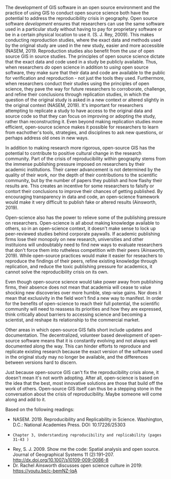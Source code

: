 The development of GIS software in an open source environment and the practice of using GIS to conduct open source science both have the potential to address the reproducibility crisis in geography.
Open source software *development* ensures that researchers can use the same software used in a particular study without having to pay for proprietary software or be in a certain physical location to use it. (S. J. Rey, 2009). 
This makes conducting reproduction studies, where the exact data and methods used by the original study are used in the new study, easier and more accessible (NASEM, 2019.
Reproduction studies also benefit from the *use* of open source GIS in source studies. The principles of open source science dictate that the exact data and code used in a study be publicly available. 
Thus, when researchers *do* open science in addition to *using* open source software, they make sure that their data and code are available to the public for verification and reproduction - not just the tools they used.
Furthermore, when researchers conduct their studies using the principles of open science, they pave the way for future researchers to corroborate, challenge, and refine their conclusions through replication studies, in which the question of the original study is asked in a new context or altered slightly in the original context (NASEM, 2019). 
It's important for researchers attempting to replicate a study to have access to the original data and source code so that they can focus on improving or adopting the study, rather than reconstructing it.
Even beyond making replication studies more efficient, open-source science makes it possible for researchers to learn from eachother's tools, strategies, and disciplines to ask new questions, or perhaps address old ones in new ways. 

In addition to making research more rigorous, open-source GIS has the potential to contribute to positive cultural change in the research community. 
Part of the crisis of reproducibility within geography stems from the immense publishing pressure imposed on researchers by their academic institutions. 
Their career advancement is not determined by the quality of their work, nor the depth of their contributions to the scientific community, but by the number of papers they publish and how flashy their results are. 
This creates an incentive for some researchers to falsify or contort their conclusions to improve their chances of getting published. 
By encouraging transparency in data and code, an open-science framework would make it very difficult to publish fake or altered results (Ainsworth, 2019).

Open-science also has the power to relieve some of the publishing pressure on researchers. 
Open-science is all about making knowledge available to others, so in an open-science context, it doesn't make sense to lock up peer-reviewed studies behind corporate paywalls. 
If academic publishing firms lose their monopoly on new research, universities and other instituions will undoubtably need to find new ways to evaluate researchers that don't force them into rutheless competition with their peers (Ainsworth, 2019).
While open-source practices would make it easier for reseachers to reproduce the findings of their peers, refine existing knowledge through replication, and reduce the toxic publishing pressure for academics, it cannot solve the reproducibility crisis on its own.

Even though open-source science would take power away from publishing firms, their absence does not mean that academia will cease to value shocking new discoveries over more humble, step-wise gains.
Nor does it mean that exclusivity in the field won't find a new way to manifest.
In order for the benefits of open-science to reach their full potential, the scientific community will need to reassess its priorities and how they are expressed, think critically about barriers to accessing science and becoming a scientist, and reshape its relationship to the commercial market. 

Other areas in which open-source GIS falls short include updates and documentation. 
The decentralized, volunteer based development of open-source software means that it is constantly evolving and not always well documented along the way. 
This can hinder efforts to reproduce and replicate existing research because the exact version of the software used in the original study may no longer be available, and the differences between versions hard to discern. 

Just because open-source GIS can't fix the reproducibility crisis alone, it doesn't mean it's not worth adopting. After all, open-science is based on the idea that the best, most innovative solutions are those that build off the work of others. Open-source GIS itself can thus be a stepping stone in the conversation about the crisis of reproducibility. Maybe someone will come along and add to it.


Based on the following readings:

+ NASEM. 2019. Reproducibility and Replicability in Science. Washington, D.C.: National Academies Press. DOI: 10.17226/25303
+     Chapter 3, Understanding reproducibility and replicability (pages 31-43 )
+ Rey, S. J. 2009. Show me the code: Spatial analysis and open source. Journal of Geographical Systems 11 (2):191–207. http://dx.doi.org/10.1007/s10109-009-0086-8
+ Dr. Rachel Ainsworth discusses open science culture in 2019: https://youtu.be/c-bemNZ-IqA
